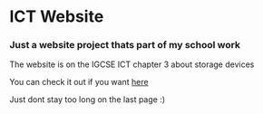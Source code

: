 # ICT Website

### Just a website project thats part of my school work  

The website is on the IGCSE ICT chapter 3 about storage devices  

You can check it out if you want [here]("eroc123.github.io/ictwebsite/")  

Just dont stay too long on the last page :)  
  
  
